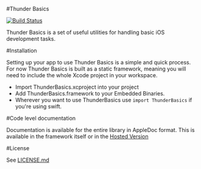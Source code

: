 #Thunder Basics

[![Build Status](https://travis-ci.org/3sidedcube/iOS-ThunderBasics.svg)](https://travis-ci.org/3sidedcube/iOS-ThunderBasics)

Thunder Basics is a set of useful utilities for handling basic iOS development tasks.

#Installation

Setting up your app to use Thunder Basics is a simple and quick process. For now Thunder Basics is built as a static framework, meaning you will need to include the whole Xcode project in your workspace.

+ Import ThunderBasics.xcproject into your project
+ Add ThunderBasics.framework to your Embedded Binaries.
+ Wherever you want to use ThunderBasics use `import ThunderBasics` if you're using swift.

#Code level documentation

Documentation is available for the entire library in AppleDoc format. This is available in the framework itself or in the [Hosted Version](http://3sidedcube.github.io/iOS-ThunderBasics/)

#License

See [LICENSE.md](LICENSE.md)